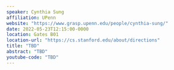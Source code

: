 ```yaml
---
speaker: Cynthia Sung
affiliation: UPenn
website: "https://www.grasp.upenn.edu/people/cynthia-sung/"
date: 2022-05-23T12:15:00-0000
location: Gates B01
location-url: "https://cs.stanford.edu/about/directions"
title: "TBD"
abstract: "TBD"
youtube-code: "TBD"
---
```

